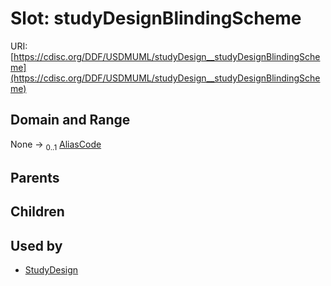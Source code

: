 
# Slot: studyDesignBlindingScheme




URI: [https://cdisc.org/DDF/USDMUML/studyDesign__studyDesignBlindingScheme](https://cdisc.org/DDF/USDMUML/studyDesign__studyDesignBlindingScheme)


## Domain and Range

None &#8594;  <sub>0..1</sub> [AliasCode](AliasCode.md)

## Parents


## Children


## Used by

 * [StudyDesign](StudyDesign.md)
